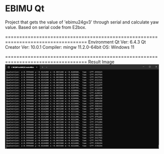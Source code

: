 # EBIMU Qt
Project that gets the value of 'ebimu24gv3' through serial and calculate yaw value.
Based on serial code from E2box.

===================================================================================
Environment
Qt Ver: 6.4.3
Qt Creator Ver: 10.0.1
Compiler: mingw 11.2.0-64bit
OS: Windows 11

===================================================================================
Result Image
![result](./result.png)